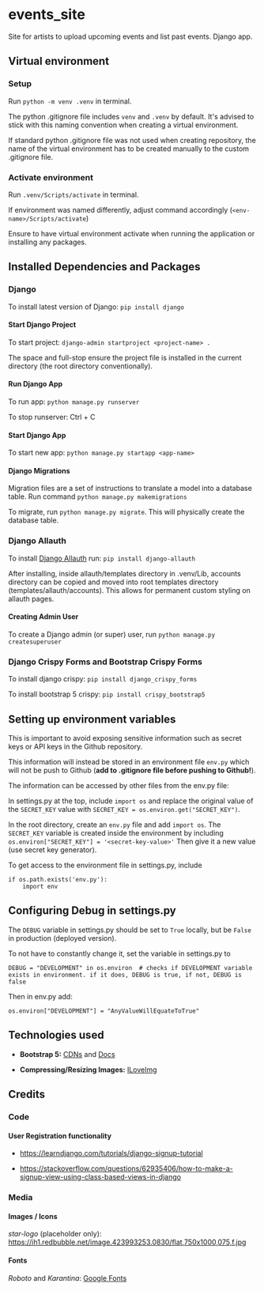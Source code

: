 # events_site
Site for artists to upload upcoming events and list past events. Django app.


## Virtual environment

### Setup

Run ``python -m venv .venv`` in terminal.

The python .gitignore file includes ``venv`` and ``.venv`` by default. It's advised to stick with this naming convention when creating a virtual environment.

If standard python .gitignore file was not used when creating repository, the name of the virtual environment has to be created manually to the custom .gitignore file.

### Activate environment

Run ``.venv/Scripts/activate`` in terminal.

If environment was named differently, adjust command accordingly (``<env-name>/Scripts/activate``)

Ensure to have virtual environment activate when running the application or installing any packages.


## Installed Dependencies and Packages

### Django

To install latest version of Django: ``pip install django``

#### Start Django Project

To start project: ``django-admin startproject <project-name> .``

The space and full-stop ensure the project file is installed in the current directory (the root directory conventionally).

#### Run Django App

To run app: ``python manage.py runserver``

To stop runserver: Ctrl + C

#### Start Django App

To start new app: ``python manage.py startapp <app-name>``

#### Django Migrations

Migration files are a set of instructions to translate a model into a database table. Run command ``python manage.py makemigrations``

To migrate, run ``python manage.py migrate``. This will physically create the database table.

### Django Allauth

To install [Django Allauth](https://docs.allauth.org/en/latest/installation/quickstart.html) run: ``pip install django-allauth``

After installing, inside allauth/templates directory in .venv/Lib, accounts directory can be copied and moved into root templates directory (templates/allauth/accounts).
This allows for permanent custom styling on allauth pages.

#### Creating Admin User

To create a Django admin (or super) user, run ``python manage.py createsuperuser``

### Django Crispy Forms and Bootstrap Crispy Forms

To install django crispy: ``pip install django_crispy_forms``

To install bootstrap 5 crispy: ``pip install crispy_bootstrap5``


## Setting up environment variables

This is important to avoid exposing sensitive information such as secret keys or API keys in the Github repository.

This information will instead be stored in an environment file ``env.py`` which will not be push to Github (**add to .gitignore file before pushing to Github!**).

The information can be accessed by other files from the env.py file:

In settings.py at the top, include ``import os`` and replace the original value of the ``SECRET_KEY`` value with ``SECRET_KEY = os.environ.get("SECRET_KEY")``.

In the root directory, create an ``env.py`` file and add ``import os``. 
The ``SECRET_KEY`` variable is created inside the environment by including ``os.environ["SECRET_KEY"] = '<secret-key-value>'`` Then give it a new value (use secret key generator).

To get access to the environment file in settings.py, include 
```python:
if os.path.exists('env.py'):
    import env
```

## Configuring Debug in settings.py

The ``DEBUG`` variable in settings.py should be set to ``True`` locally, but be ``False`` in production (deployed version).

To not have to constantly change it, set the variable in settings.py to 
```python:
DEBUG = "DEVELOPMENT" in os.environ  # checks if DEVELOPMENT variable exists in environment. if it does, DEBUG is true, if not, DEBUG is false
```
Then in env.py add:
```python:
os.environ["DEVELOPMENT"] = "AnyValueWillEquateToTrue"
```

## Technologies used

- **Bootstrap 5:** [CDNs](https://cdnjs.com/libraries/bootstrap/5.3.2) and [Docs](https://getbootstrap.com/docs/5.3/getting-started/introduction/)

- **Compressing/Resizing Images:** [ILoveImg](https://www.iloveimg.com/)


## Credits

### Code

#### User Registration functionality

- https://learndjango.com/tutorials/django-signup-tutorial

- https://stackoverflow.com/questions/62935406/how-to-make-a-signup-view-using-class-based-views-in-django

### Media

#### Images / Icons

*star-logo* (placeholder only): https://ih1.redbubble.net/image.423993253.0830/flat,750x1000,075,f.jpg

#### Fonts

*Roboto* and *Karantina*: [Google Fonts](https://fonts.google.com/)